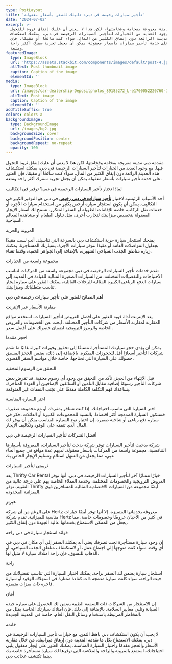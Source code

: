```yaml
---
type: PostLayout
title: 'تأجير سيارات رخيصة في دبي: دليلك للسفر بأسعار معقولة'
date: '2024-07-02'
excerpt: >-
  دبي مدينة معروفة بفخامة وفخامتها، لكن هذا لا يعني أن عليك إنفاق ثروة للتجول
  فيها. مع وجود العديد من الخيارات لتأجير السيارات الرخيصة في دبي، يمكنك استكشاف
  هذه المدينة الرائعة دون إنفاق الكثير من المال. سواء كنت سائحًا أو مقيمًا، فإن
  العثور على خدمة تأجير سيارات بأسعار معقولة يمكن أن يجعل تجربة سفرك أكثر راحة
  ومتعة.
featuredImage:
  type: ImageBlock
  url: 'https://assets.stackbit.com/components/images/default/post-4.jpeg'
  altText: Post thumbnail image
  caption: Caption of the image
  elementId: ''
media:
  type: ImageBlock
  url: /images/car-dealership-Depositphotos_89185272_L-e1700052220760-1536x1025.jpg
  altText: Post image
  caption: Caption of the image
  elementId: ''
addTitleSuffix: true
colors: colors-a
backgroundImage:
  type: BackgroundImage
  url: /images/bg2.jpg
  backgroundSize: cover
  backgroundPosition: center
  backgroundRepeat: no-repeat
  opacity: 100
---
```

مقدمة
دبي مدينة معروفة بفخامة وفخامتها، لكن هذا لا يعني أن عليك إنفاق ثروة للتجول فيها. مع وجود العديد من الخيارات لتأجير السيارات الرخيصة في دبي، يمكنك استكشاف هذه المدينة الرائعة دون إنفاق الكثير من المال. سواء كنت سائحًا أو مقيمًا، فإن العثور على خدمة تأجير سيارات بأسعار معقولة يمكن أن يجعل تجربة سفرك أكثر راحة ومتعة.

لماذا تختار تأجير السيارات الرخيصة في دبي؟
توفير في التكاليف

أحد الأسباب الرئيسية لاختيار [**تأجير سيارات في دبي رخيص**](https://al-emadcars.com/ar/) في دبي هو التوفير الكبير في التكاليف. يمكن أن يكون استئجار سيارة أرخص بكثير من استخدام سيارات الأجرة أو خدمات نقل الركاب، خاصة للإقامات الطويلة أو السفر المتكرر. تسمح لك أسعار الإيجار المعقولة بتخصيص ميزانيتك لتجارب أخرى، مثل تناول الطعام أو مشاهدة المعالم السياحية.

المرونة والحرية

يمنحك استئجار سيارة حرية استكشاف دبي بالسرعة التي تناسبك. أنت لست مقيدًا بجداول المواصلات العامة أو مقيدًا بتوفر سيارات الأجرة. بسيارتك المستأجرة، يمكنك زيارة مناطق الجذب السياحي الشهيرة، بالإضافة إلى الجواهر الخفية، وقتما تشاء.

مجموعة واسعة من الخيارات

تقدم خدمات تأجير السيارات الرخيصة في دبي مجموعة واسعة من المركبات لتناسب الاحتياجات والتفضيلات المختلفة. من السيارات الصغيرة المثالية للقيادة في المدينة إلى سيارات الدفع الرباعي الكبيرة المثالية للرحلات العائلية، يمكنك العثور على سيارة إيجار تناسب متطلباتك وميزانيتك.

أهم النصائح للعثور على تأجير سيارات رخيصة في دبي

مقارنة الأسعار عبر الإنترنت

يعد الإنترنت أداة قوية للعثور على أفضل العروض لتأجير السيارات. استخدم مواقع المقارنة لمقارنة الأسعار من شركات التأجير المختلفة. ابحث عن الخصومات والعروض الخاصة والرموز الترويجية لضمان حصولك على أفضل سعر.

احجز مقدما

يمكن أن يؤدي حجز سيارتك المستأجرة مسبقًا إلى تحقيق وفورات كبيرة. غالبًا ما تقدم شركات التأجير أسعارًا أقل للحجوزات المبكرة. بالإضافة إلى ذلك، يضمن الحجز المسبق حصولك على السيارة التي تحتاجها، خاصة خلال مواسم السفر القصوى.

التحقق من الرسوم المخفية

قبل الانتهاء من الحجز، تأكد من التحقق من وجود أي رسوم مخفية. قد تفرض بعض شركات التأجير رسومًا إضافية مقابل التأمين أو السائقين الإضافيين أو العودة المتأخرة. يساعدك فهم التكلفة الكاملة مقدمًا على تجنب النفقات غير المتوقعة.

اختر السيارة المناسبة

اختر السيارة التي تناسب احتياجاتك. إذا كنت تسافر بمفردك أو مع مجموعة صغيرة، فستكون السيارة المدمجة أكثر اقتصادا. بالنسبة للمجموعات الكبيرة أو العائلات، فكر في سيارة دفع رباعي أو شاحنة صغيرة. إن اختيار نوع السيارة المناسب يمكن أن يوفر لك المال الذي تنفقه على الوقود وتكاليف الإيجار.

أفضل الشركات لتأجير السيارات الرخيصة في دبي

شركة بدجيت لتأجير السيارات
توفر شركة بدجت لتأجير السيارات، المعروفة بأسعارها التنافسية، مجموعة واسعة من المركبات بأسعار معقولة. لديهم عدة مواقع في جميع أنحاء دبي، مما يجعل من السهل استلام وتسليم الإيجار الخاص بك.

ثريفتي لتأجير السيارات

يعد Thrifty Car Rental خيارًا ممتازًا آخر لتأجير السيارات الرخيصة في دبي. أنها توفر العروض الترويجية والخصومات المختلفة، وخدمة العملاء الخاصة بهم على درجة عالية من التقييم. توفر Thrifty أيضًا مجموعة من السيارات الاقتصادية المثالية للمسافرين ذوي الميزانية المحدودة.

هيرتز

على الرغم من أن شركة Hertz معروفة بخدماتها المتميزة، إلا أنها توفر أيضًا خيارات مناسبة للميزانية. تقدم شركة Hertz في كثير من الأحيان عروضًا وخصومات خاصة، مما يجعل من الممكن الاستمتاع بخدماتها عالية الجودة دون إنفاق الكثير.

فوائد استئجار سيارة في دبي
راحة

إن وجود سيارة مستأجرة تحت تصرفك يعني أنه يمكنك السفر إلى أي مكان في دبي في أي وقت. سواء كنت متوجهاً إلى اجتماع عمل، أو لاستكشاف مناطق الجذب السياحي، أو الذهاب للتسوق، فإن راحة امتلاك سيارة لا مثيل لها.

راحة

استئجار سيارة يضمن لك السفر براحة. يمكنك اختيار السيارة التي تناسب تفضيلاتك من حيث الراحة، سواء كانت سيارة مدمجة ذات كفاءة ممتازة في استهلاك الوقود أو سيارة فاخرة ذات ميزات متميزة.

أمان

إن الاستئجار من الشركات ذات السمعة الطيبة يضمن لك الحصول على سيارة جيدة الصيانة وتلبي معايير السلامة. بالإضافة إلى ذلك، فإن امتلاك سيارتك الخاصة يقلل من المخاطر المرتبطة باستخدام وسائل النقل العام، خاصة في المدينة الجديدة.

خاتمة

لا يجب أن يكون استكشاف دبي باهظ الثمن. مع خيارات تأجير السيارات الرخيصة في دبي، يمكنك الاستمتاع بكل ما تقدمه المدينة دون إرهاق ميزانيتك. من خلال مقارنة الأسعار والحجز مقدمًا واختيار السيارة المناسبة، يمكنك العثور على إيجار معقول يلبي احتياجاتك. استمتع بالمرونة والراحة والملاءمة التي توفرها لك سيارة مستأجرة خاصة بك بينما تكتشف عجائب دبي.
